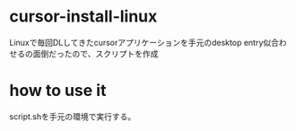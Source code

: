 # cursor-install-linux


Linuxで毎回DLしてきたcursorアプリケーションを手元のdesktop entry似合わせるの面倒だったので、スクリプトを作成

# how to use it
script.shを手元の環境で実行する。
